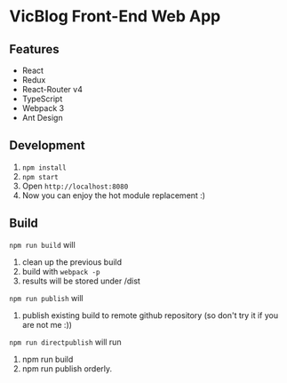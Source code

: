 # VicBlog Front-End Web App

## Features
- React
- Redux
- React-Router v4
- TypeScript
- Webpack 3
- Ant Design

## Development

1. `npm install`
2. `npm start`
3. Open `http://localhost:8080`
4. Now you can enjoy the hot module replacement :)

## Build

`npm run build` will 

1. clean up the previous build
2. build with `webpack -p`
3. results will be stored under /dist

`npm run publish` will
1. publish existing build to remote github repository (so don't try it if you are not me :))

`npm run directpublish` will run 
1. npm run build
2. npm run publish
orderly.